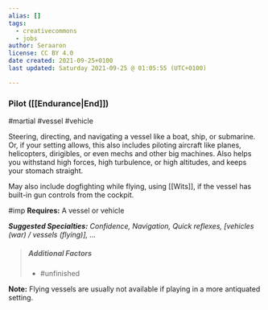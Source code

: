 ```yaml
---
alias: []
tags:
  - creativecommons
  - jobs
author: Seraaron
license: CC BY 4.0
date created: 2021-09-25+0100
last updated: Saturday 2021-09-25 @ 01:05:55 (UTC+0100)

---
```


### Pilot ([[Endurance|End]])

#martial #vessel #vehicle 

Steering, directing, and navigating a vessel like a boat, ship, or submarine. Or, if your setting allows, this also includes piloting aircraft like planes, helicopters, dirigibles, or even mechs and other big machines. Also helps you withstand high forces, high turbulence, or high altitudes, and keeps your stomach straight.

May also include dogfighting while flying, using [[Wits]], if the vessel has built-in gun controls from the cockpit.

#imp **Requires:** A vessel or vehicle 

_**Suggested Specialties:** Confidence, Navigation, Quick reflexes, [vehicles (war) / vessels (flying)], …_

> ##### Additional Factors
>
> -   #unfinished


**Note:** Flying vessels are usually not available if playing in a more antiquated setting.